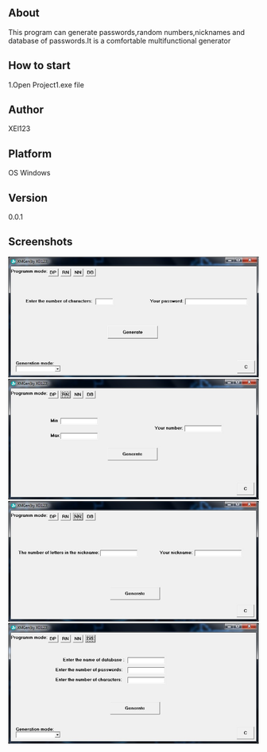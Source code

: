<h2>About</h2>
<p>This program can generate passwords,random numbers,nicknames and database of passwords.It is a comfortable multifunctional generator</p>
<h2>How to start</h2>
<p>1.Open Project1.exe file</p>
<h2>Author</h2>
<p>XEl123</p>
<h2>Platform</h2>
<p>OS Windows</p>
<h2>Version</h2>
<p>0.0.1</p>
<h2>Screenshots</h2>
<img src="screenshot1.jpg">
<img src="screenshot2.jpg">
<img src="screenshot3.jpg">
<img src="screenshot4.jpg">
